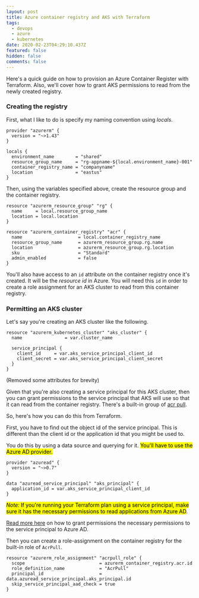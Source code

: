 ```yaml
---
layout: post
title: Azure container registry and AKS with Terraform
tags:
  - devops
  - azure
  - kubernetes
date: 2020-02-23T04:29:10.437Z
featured: false
hidden: false
comments: false
---
```

Here's a quick guide on how to provision an Azure Container Register with Terraform. Also, we'll cover how to grant AKS permissions to read from the newly created registry.

<!--more-->

### Creating the registry

First, what I like to do is specify my naming convention using *locals*.

```hcl
provider "azurerm" {
  version = "~>1.43"
}

locals {
  environment_name        = "shared"
  resource_group_name     = "rg-appname-${local.environment_name}-001"
  container_registry_name = "companyname"
  location                = "eastus"
}
```

Then, using the variables specified above, create the resource group and the container registry.

```hcl
resource "azurerm_resource_group" "rg" {
  name     = local.resource_group_name
  location = local.location
}

resource "azurerm_container_registry" "acr" {
  name                     = local.container_registry_name
  resource_group_name      = azurerm_resource_group.rg.name
  location                 = azurerm_resource_group.rg.location
  sku                      = "Standard"
  admin_enabled            = false
}
```

You'll also have access to an `id` attribute on the container registry once it's created. It will be the *resource id* in Azure. You will need this `id` in order to create a role assignment for an AKS cluster to read from this container registry.

### Permitting an AKS cluster

Let's say you're creating an AKS cluster like the following.

```hcl
resource "azurerm_kubernetes_cluster" "aks_cluster" {
  name                = var.cluster_name

  service_principal {
    client_id     = var.aks_service_principal_client_id
    client_secret = var.aks_service_principal_client_secret
  }
}
```

(Removed some attributes for brevity)

Given that you're also creating a service principal for this AKS cluster, then you can grant permissions to the service principal that AKS will use so that it can read from the container registry. There's a built-in group of [acr pull](https://docs.microsoft.com/en-us/azure/container-registry/container-registry-roles).

So, here's how you can do this from Terraform.

First, you have to find out the object id of the service principal. This is different than the client id or the application id that you might be used to.

You do this by using a data source and querying for it. <mark>You'll have to use the Azure AD provider.</mark>

```hcl
provider "azuread" {
  version = "~>0.7"
}

data "azuread_service_principal" "aks_principal" {
  application_id = var.aks_service_principal_client_id
}
```

<mark><em>Note:</em> If you're running your Terraform plan using a service principal, make sure it has the necessary permissions to read applications from Azure AD</mark>. 

[Read more here](https://gaunacode.com/azure-ad-permissions-to-read-service-principals) on how to grant permissions the necessary permissions to the service principal to Azure AD.

Then you can create a role-assignment on the container registry for the built-in role of `AcrPull`.

```hcl
resource "azurerm_role_assignment" "acrpull_role" {
  scope                            = azurerm_container_registry.acr.id
  role_definition_name             = "AcrPull"
  principal_id                     = data.azuread_service_principal.aks_principal.id
  skip_service_principal_aad_check = true
}
```
